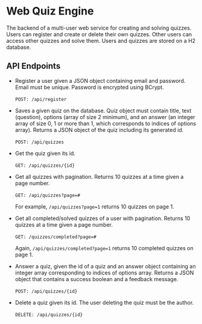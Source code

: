 # Web Quiz Engine

The backend of a multi-user web service for creating and solving quizzes. Users can register and create or delete their own quizzes. 
Other users can access other quizzes and solve them. Users and quizzes are stored on a H2 database.

## API Endpoints
* Register a user given a JSON object containing email and password. Email must be unique. Password is encrypted using BCrypt.
\
\
```POST: /api/register```

* Saves a given quiz on the database. Quiz object must contain title, text (question), options (array of size 2 minimum), and an answer 
(an integer array of size 0, 1 or more than 1, which corresponds to indices of options array). Returns a JSON object of the quiz including its generated id.
\
\
```POST: /api/quizzes```

* Get the quiz given its id.
\
\
```GET: /api/quizzes/{id}```


* Get all quizzes with pagination. Returns 10 quizzes at a time given a page number.
\
\
```GET: /api/quizzes?page=#```

    For example, ```/api/quizzes?page=1``` returns 10 quizzes on page 1.


* Get all completed/solved quizzes of a user with pagination. Returns 10 quizzes at a time given a page number.
\
\
```GET: /quizzes/completed?page=#```

   Again, ```/api/quizzes/completed?page=1``` returns 10 completed quizzes on page 1.
   
   
* Answer a quiz, given the id of a quiz and an answer object containing an integer array corresponding to indices of options array.
Returns a JSON object that contains a success boolean and a feedback message.
\
\
```POST: /api/quizzes/{id}```


* Delete a quiz given its id. The user deleting the quiz must be the author.
\
\
```DELETE: /api/quizzes/{id}```
